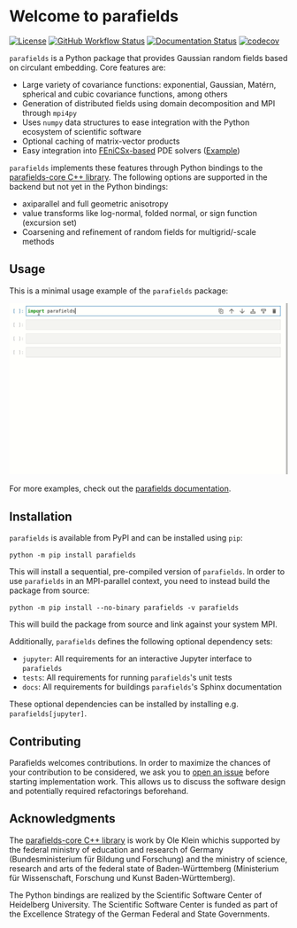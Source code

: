 # Welcome to parafields

[![License](https://img.shields.io/badge/License-BSD%203--Clause-orange.svg)](https://opensource.org/licenses/BSD-3-Clause)
[![GitHub Workflow Status](https://img.shields.io/github/actions/workflow/status/parafields/parafields/ci.yml?branch=main)](https://github.com/parafields/parafields/actions/workflows/ci.yml)
[![Documentation Status](https://readthedocs.org/projects/parafields/badge/)](https://parafields.readthedocs.io/)
[![codecov](https://codecov.io/gh/parafields/parafields/branch/main/graph/badge.svg)](https://codecov.io/gh/parafields/parafields)

`parafields` is a Python package that provides Gaussian random fields
based on circulant embedding. Core features are:

* Large variety of covariance functions: exponential, Gaussian, Matérn,
  spherical and cubic covariance functions, among others
* Generation of distributed fields using domain decomposition
  and MPI through `mpi4py`
* Uses `numpy` data structures to ease integration with the
  Python ecosystem of scientific software
* Optional caching of matrix-vector products
* Easy integration into [FEniCSx-based](https://fenicsproject.org) PDE solvers ([Example](https://github.com/parafields/parafields/blob/main/jupyter/fenicsx.ipynb))

`parafields` implements these features through Python bindings to the [parafields-core C++ library](https://github.com/parafields/parafields-core).
The following options are supported in the backend but not yet in the Python bindings:

* axiparallel and full geometric anisotropy
* value transforms like log-normal, folded normal, or
  sign function (excursion set)
* Coarsening and refinement of random fields for multigrid/-scale methods

## Usage

This is a minimal usage example of the `parafields` package:

![Minimum usage example](https://raw.githubusercontent.com/parafields/parafields/main/parafields.gif)

For more examples, check out the [parafields documentation](https://parafields.readthedocs.io/).

## Installation

`parafields` is available from PyPI and can be installed using `pip`:

```
python -m pip install parafields
```

This will install a sequential, pre-compiled version of `parafields`.
In order to use `parafields` in an MPI-parallel context, you need to
instead build the package from source:

```
python -m pip install --no-binary parafields -v parafields
```

This will build the package from source and link against your system MPI.

Additionally, `parafields` defines the following optional dependency sets:

* `jupyter`: All requirements for an interactive Jupyter interface to `parafields`
* `tests`: All requirements for running `parafields`'s unit tests
* `docs`: All requirements for buildings `parafields`'s Sphinx documentation

These optional dependencies can be installed by installing e.g. `parafields[jupyter]`.

## Contributing

Parafields welcomes contributions. In order to maximize the chances of your contribution
to be considered, we ask you to [open an issue](https://github.com/parafields/parafields/issues)
before starting implementation work. This allows us to discuss the software design and
potentially required refactorings beforehand.

## Acknowledgments

The [parafields-core C++ library](https://github.com/parafields/parafields-core) is
work by Ole Klein whichis supported by the federal ministry of education and research
of Germany (Bundesministerium für Bildung und Forschung) and the ministry of science, research
and arts of the federal state of Baden-Württemberg (Ministerium für Wissenschaft, Forschung und Kunst Baden-Württemberg).

The Python bindings are realized by the Scientific Software Center of Heidelberg University.
The Scientific Software Center is funded as part of the Excellence Strategy of the German Federal and State Governments.
